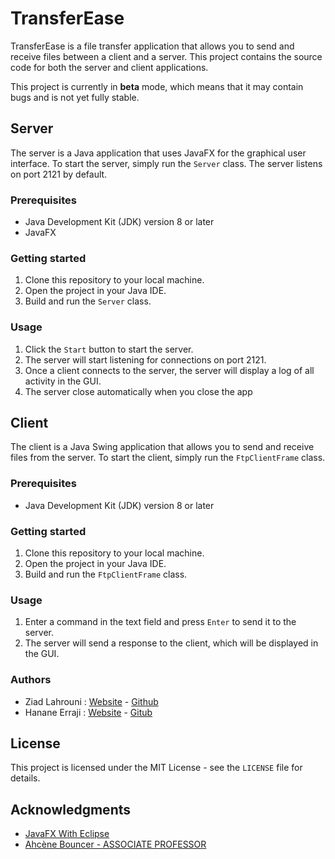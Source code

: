 # TransferEase

TransferEase is a file transfer application that allows you to send and receive files between a client and a server. This project contains the source code for both the server and client applications.

This project is currently in **beta** mode, which means that it may contain bugs and is not yet fully stable.

## Server

The server is a Java application that uses JavaFX for the graphical user interface. To start the server, simply run the `Server` class. The server listens on port 2121 by default.

### Prerequisites

- Java Development Kit (JDK) version 8 or later
- JavaFX

### Getting started

1. Clone this repository to your local machine.
2. Open the project in your Java IDE.
3. Build and run the `Server` class.

### Usage

1. Click the `Start` button to start the server.
2. The server will start listening for connections on port 2121.
3. Once a client connects to the server, the server will display a log of all activity in the GUI.
4. The server close automatically when you close the app

## Client

The client is a Java Swing application that allows you to send and receive files from the server. To start the client, simply run the `FtpClientFrame` class.

### Prerequisites

- Java Development Kit (JDK) version 8 or later

### Getting started

1. Clone this repository to your local machine.
2. Open the project in your Java IDE.
3. Build and run the `FtpClientFrame` class.

### Usage

1. Enter a command in the text field and press `Enter` to send it to the server.
2. The server will send a response to the client, which will be displayed in the GUI.

### Authors
- Ziad Lahrouni : [Website](www.ziadlahrouni.com) - [Github](www.github.com/Zlahrouni)
- Hanane Erraji : [Website](www.hananeerraji.info) - [Gitub](www.github.com/HananeErra)

## License

This project is licensed under the MIT License - see the `LICENSE` file for details.

## Acknowledgments

- [JavaFX With Eclipse](https://openjfx.io/openjfx-docs/#)
- [Ahcène Bouncer - ASSOCIATE PROFESSOR](http://bounceur.com/)
